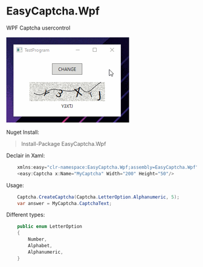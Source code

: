 # EasyCaptcha.Wpf
WPF Captcha usercontrol<br/><br/>
![image](https://github.com/kenykhung/EasyCaptcha.Wpf/blob/master/sample.gif)

Nuget Install:  
>Install-Package EasyCaptcha.Wpf

Declair in Xaml:  
```C#
    xmlns:easy="clr-namespace:EasyCaptcha.Wpf;assembly=EasyCaptcha.Wpf"
    <easy:Captcha x:Name="MyCaptcha" Width="200" Height="50"/>
````

Usage:  
```C#
    Captcha.CreateCaptcha(Captcha.LetterOption.Alphanumeric, 5);
    var answer = MyCaptcha.CaptchaText;
````

Different types:
```C#
    public enum LetterOption
    {
        Number,
        Alphabet,
        Alphanumeric,
    }
````
